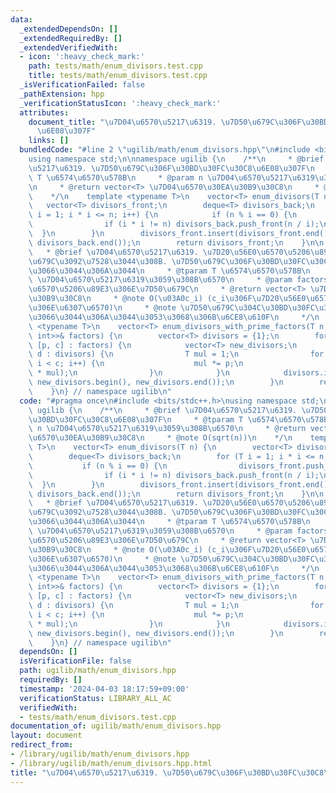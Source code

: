 ```yaml
---
data:
  _extendedDependsOn: []
  _extendedRequiredBy: []
  _extendedVerifiedWith:
  - icon: ':heavy_check_mark:'
    path: tests/math/enum_divisors.test.cpp
    title: tests/math/enum_divisors.test.cpp
  _isVerificationFailed: false
  _pathExtension: hpp
  _verificationStatusIcon: ':heavy_check_mark:'
  attributes:
    document_title: "\u7D04\u6570\u5217\u6319. \u7D50\u679C\u306F\u30BD\u30FC\u30C8\
      \u6E08\u307F"
    links: []
  bundledCode: "#line 2 \"ugilib/math/enum_divisors.hpp\"\n#include <bits/stdc++.h>\n\
    using namespace std;\n\nnamespace ugilib {\n    /**\n     * @brief \u7D04\u6570\
    \u5217\u6319. \u7D50\u679C\u306F\u30BD\u30FC\u30C8\u6E08\u307F\n     * @tparam\
    \ T \u6574\u6570\u578B\n     * @param n \u7D04\u6570\u5217\u6319\u3059\u308B\u6570\
    \n     * @return vector<T> \u7D04\u6570\u30EA\u30B9\u30C8\n     * @note O(sqrt(n))\n\
    \    */\n    template <typename T>\n    vector<T> enum_divisors(T n) {\n     \
    \   vector<T> divisors_front;\n        deque<T> divisors_back;\n        for (T\
    \ i = 1; i * i <= n; i++) {\n            if (n % i == 0) {\n                divisors_front.push_back(i);\n\
    \                if (i * i != n) divisors_back.push_front(n / i);\n          \
    \  }\n        }\n        divisors_front.insert(divisors_front.end(), divisors_back.begin(),\
    \ divisors_back.end());\n        return divisors_front;\n    }\n\n    /**\n  \
    \   * @brief \u7D04\u6570\u5217\u6319. \u7D20\u56E0\u6570\u5206\u89E3\u306E\u7D50\
    \u679C\u3092\u7528\u3044\u308B. \u7D50\u679C\u306F\u30BD\u30FC\u30C8\u3055\u308C\
    \u3066\u3044\u306A\u3044\n     * @tparam T \u6574\u6570\u578B\n     * @param n\
    \ \u7D04\u6570\u5217\u6319\u3059\u308B\u6570\n     * @param factors \u7D20\u56E0\
    \u6570\u5206\u89E3\u306E\u7D50\u679C\n     * @return vector<T> \u7D04\u6570\u30EA\
    \u30B9\u30C8\n     * @note O(\u03A0c_i) (c_i\u306F\u7D20\u56E0\u6570\u5206\u89E3\
    \u306E\u6307\u6570)\n     * @note \u7D50\u679C\u304C\u30BD\u30FC\u30C8\u3055\u308C\
    \u3066\u3044\u306A\u3044\u3053\u3068\u306B\u6CE8\u610F\n     */\n    template\
    \ <typename T>\n    vector<T> enum_divisors_with_prime_factors(T n, const vector<pair<T,\
    \ int>>& factors) {\n        vector<T> divisors = {1};\n        for (const auto&\
    \ [p, c] : factors) {\n            vector<T> new_divisors;\n            for (T\
    \ d : divisors) {\n                T mul = 1;\n                for (int i = 0;\
    \ i < c; i++) {\n                    mul *= p;\n                    new_divisors.push_back(d\
    \ * mul);\n                }\n            }\n            divisors.insert(divisors.end(),\
    \ new_divisors.begin(), new_divisors.end());\n        }\n        return divisors;\n\
    \    }\n} // namespace ugilib\n"
  code: "#pragma once\n#include <bits/stdc++.h>\nusing namespace std;\n\nnamespace\
    \ ugilib {\n    /**\n     * @brief \u7D04\u6570\u5217\u6319. \u7D50\u679C\u306F\
    \u30BD\u30FC\u30C8\u6E08\u307F\n     * @tparam T \u6574\u6570\u578B\n     * @param\
    \ n \u7D04\u6570\u5217\u6319\u3059\u308B\u6570\n     * @return vector<T> \u7D04\
    \u6570\u30EA\u30B9\u30C8\n     * @note O(sqrt(n))\n    */\n    template <typename\
    \ T>\n    vector<T> enum_divisors(T n) {\n        vector<T> divisors_front;\n\
    \        deque<T> divisors_back;\n        for (T i = 1; i * i <= n; i++) {\n \
    \           if (n % i == 0) {\n                divisors_front.push_back(i);\n\
    \                if (i * i != n) divisors_back.push_front(n / i);\n          \
    \  }\n        }\n        divisors_front.insert(divisors_front.end(), divisors_back.begin(),\
    \ divisors_back.end());\n        return divisors_front;\n    }\n\n    /**\n  \
    \   * @brief \u7D04\u6570\u5217\u6319. \u7D20\u56E0\u6570\u5206\u89E3\u306E\u7D50\
    \u679C\u3092\u7528\u3044\u308B. \u7D50\u679C\u306F\u30BD\u30FC\u30C8\u3055\u308C\
    \u3066\u3044\u306A\u3044\n     * @tparam T \u6574\u6570\u578B\n     * @param n\
    \ \u7D04\u6570\u5217\u6319\u3059\u308B\u6570\n     * @param factors \u7D20\u56E0\
    \u6570\u5206\u89E3\u306E\u7D50\u679C\n     * @return vector<T> \u7D04\u6570\u30EA\
    \u30B9\u30C8\n     * @note O(\u03A0c_i) (c_i\u306F\u7D20\u56E0\u6570\u5206\u89E3\
    \u306E\u6307\u6570)\n     * @note \u7D50\u679C\u304C\u30BD\u30FC\u30C8\u3055\u308C\
    \u3066\u3044\u306A\u3044\u3053\u3068\u306B\u6CE8\u610F\n     */\n    template\
    \ <typename T>\n    vector<T> enum_divisors_with_prime_factors(T n, const vector<pair<T,\
    \ int>>& factors) {\n        vector<T> divisors = {1};\n        for (const auto&\
    \ [p, c] : factors) {\n            vector<T> new_divisors;\n            for (T\
    \ d : divisors) {\n                T mul = 1;\n                for (int i = 0;\
    \ i < c; i++) {\n                    mul *= p;\n                    new_divisors.push_back(d\
    \ * mul);\n                }\n            }\n            divisors.insert(divisors.end(),\
    \ new_divisors.begin(), new_divisors.end());\n        }\n        return divisors;\n\
    \    }\n} // namespace ugilib\n"
  dependsOn: []
  isVerificationFile: false
  path: ugilib/math/enum_divisors.hpp
  requiredBy: []
  timestamp: '2024-04-03 18:17:59+09:00'
  verificationStatus: LIBRARY_ALL_AC
  verifiedWith:
  - tests/math/enum_divisors.test.cpp
documentation_of: ugilib/math/enum_divisors.hpp
layout: document
redirect_from:
- /library/ugilib/math/enum_divisors.hpp
- /library/ugilib/math/enum_divisors.hpp.html
title: "\u7D04\u6570\u5217\u6319. \u7D50\u679C\u306F\u30BD\u30FC\u30C8\u6E08\u307F"
---
```

